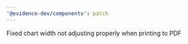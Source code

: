 ```yaml
---
'@evidence-dev/components': patch
---
```


Fixed chart width not adjusting properly when printing to PDF
